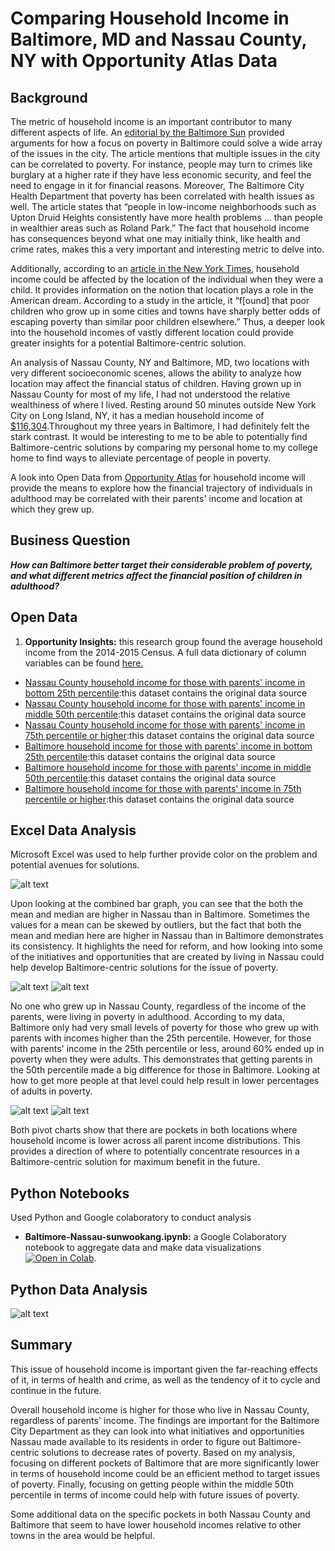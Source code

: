 # Comparing Household Income in Baltimore, MD and Nassau County, NY with Opportunity Atlas Data
## Background

The metric of household income is an important contributor to many different aspects of life. An [editorial by the Baltimore Sun](https://www.baltimoresun.com/opinion/editorial/bs-ed-0207-baltimore-poverty-20190205-story.html) provided arguments for how a focus on poverty in Baltimore could solve a wide array of the issues in the city. The article mentions that multiple issues in the city can be correlated to poverty. For instance, people may turn to crimes like burglary at a higher rate if they have less economic security, and feel the need to engage in it for financial reasons. Moreover, The Baltimore City Health Department that poverty has been correlated with health issues as well. The article states that “people in low-income neighborhoods such as Upton Druid Heights consistently have more health problems … than people in wealthier areas such as Roland Park.” The fact that household income has consequences beyond what one may initially think, like health and crime rates, makes this a very important and interesting metric to delve into.

Additionally, according to an [article in the New York Times](https://www.nytimes.com/2015/05/04/upshot/an-atlas-of-upward-mobility-shows-paths-out-of-poverty.html), household income could be affected by the location of the individual when they were a child. It provides information on the notion that location plays a role in the American dream. According to a study in the article, it “f[ound] that poor children who grow up in some cities and towns have sharply better odds of escaping poverty than similar poor children elsewhere.” Thus, a deeper look into the household incomes of vastly different location could provide greater insights for a potential Baltimore-centric solution. 

An analysis of Nassau County, NY and Baltimore, MD, two locations with very different socioeconomic scenes, allows the ability to analyze how location may affect the financial status of children. Having grown up in Nassau County for most of my life, I had not understood the relative wealthiness of where I lived. Resting around 50 minutes outside New York City on Long Island, NY, it has a median household income of [$116,304](https://datausa.io/profile/geo/nassau-county-ny).Throughout my three years in Baltimore, I had definitely felt the stark contrast. It would be interesting to me to be able to potentially find Baltimore-centric solutions by comparing my personal home to my college home to find ways to alleviate percentage of people in poverty.

A look into Open Data from [Opportunity Atlas](https://www.opportunityatlas.org/) for household income will provide the means to explore how the financial trajectory of individuals in adulthood may be correlated with their parents' income and location at which they grew up.

## Business Question
___How can Baltimore better target their considerable problem of poverty, and what different metrics affect the financial position of children in adulthood?___

## Open Data 
1.	__Opportunity Insights:__ this research group found the average household income from the 2014-2015 Census. A full data dictionary of column variables can be found [here.](https://github.com/skang06/baltimore-nassau-county/blob/master/glossary.txt)
- [Nassau County household income for those with parents' income in bottom 25th percentile](https://github.com/skang06/baltimore-nassau-county/blob/master/shown_tract_kfr_rP_gP_p25%20(11).csv):this dataset contains the original data source
- [Nassau County household income for those with parents' income in middle 50th percentile](https://github.com/skang06/baltimore-nassau-county/blob/master/shown_tract_kfr_rP_gP_p50%20(7).csv):this dataset contains the original data source
- [Nassau County household income for those with parents' income in 75th percentile or higher](https://github.com/skang06/baltimore-nassau-county/blob/master/shown_tract_kfr_rP_gP_p75%20(2).csv):this dataset contains the original data source
- [Baltimore household income for those with parents' income in bottom 25th percentile](https://github.com/skang06/baltimore-nassau-county/blob/master/shown_tract_kfr_rP_gP_p25%20(12).csv):this dataset contains the original data source
- [Baltimore household income for those with parents' income in middle 50th percentile](https://github.com/skang06/baltimore-nassau-county/blob/master/shown_tract_kfr_rP_gP_p50%20(8).csv):this dataset contains the original data source
- [Baltimore household income for those with parents' income in 75th percentile or higher](https://github.com/skang06/baltimore-nassau-county/blob/master/shown_tract_kfr_rP_gP_p75%20(3).csv):this dataset contains the original data source


## Excel Data Analysis 
Microsoft Excel was used to help further provide color on the problem and potential avenues for solutions.

![alt text](https://github.com/skang06/baltimore-nassau-county/blob/master/meanmedian.png)

Upon looking at the combined bar graph, you can see that the both the mean and median are higher in Nassau than in Baltimore. Sometimes the values for a mean can be skewed by outliers, but the fact that both the mean and median here are higher in Nassau than in Baltimore demonstrates its consistency. It highlights the need for reform, and how looking into some of the initiatives and opportunities that are created by living in Nassau could help develop Baltimore-centric solutions for the issue of poverty.

![alt text](https://github.com/skang06/baltimore-nassau-county/blob/master/nassaupoverty.png)
![alt text](https://github.com/skang06/baltimore-nassau-county/blob/master/baltimorepoverty.png)

No one who grew up in Nassau County, regardless of the income of the parents, were living in poverty in adulthood. According to my data, Baltimore only had very small levels of poverty for those who grew up with parents with incomes higher than the 25th percentile. However, for those with parents' income in the 25th percentile or less, around 60% ended up in poverty when they were adults. This demonstrates that getting parents in the 50th percentile made a big difference for those in Baltimore. Looking at how to get more people at that level could help result in lower percentages of adults in poverty. 

![alt text](https://github.com/skang06/baltimore-nassau-county/blob/master/nassaupivot1.png)
![alt text](https://github.com/skang06/baltimore-nassau-county/blob/master/baltimorepivot2.png)

Both pivot charts show that there are pockets in both locations where household income is lower across all parent income distributions. This provides a direction of where to potentially concentrate resources in a Baltimore-centric solution for maximum benefit in the future. 

## Python Notebooks
Used Python and Google colaboratory to conduct analysis
- __Baltimore-Nassau-sunwookang.ipynb:__ a Google Colaboratory notebook to aggregate data and make data visualizations [![Open in Colab](https://colab.research.google.com/assets/colab-badge.svg)]().

## Python Data Analysis
![alt text](https://github.com/skang06/baltimore-nassau-county/blob/master/Screen%20Shot%202020-11-21%20at%208.31.17%20PM.png)

## Summary

This issue of household income is important given the far-reaching effects of it, in terms of health and crime, as well as the tendency of it to cycle and continue in the future. 

Overall household income is higher for those who live in Nassau County, regardless of parents' income. The findings are important for the Baltimore City Department as they can look into what initiatives and opportunities Nassau made available to its residents in order to figure out Baltimore-centric solutions to decrease rates of poverty. Based on my analysis, focusing on different pockets of Baltimore that are more significantly lower in terms of household income could be an efficient method to target issues of poverty. Finally, focusing on getting people within the middle 50th percentile in terms of income could help with future issues of poverty. 

Some additional data on the specific pockets in both Nassau County and Baltimore that seem to have lower household incomes relative to other towns in the area would be helpful. 
